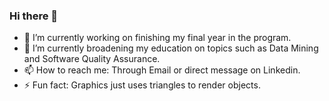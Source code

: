 
### Hi there 👋
- 🔭 I’m currently working on finishing my final year in the program.
- 🌱 I’m currently broadening my education on topics such as Data Mining and Software Quality Assurance.
- 📫 How to reach me: Through Email or direct message on Linkedin.
- ⚡ Fun fact: Graphics just uses triangles to render objects.
